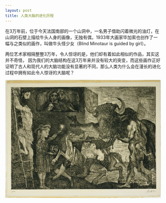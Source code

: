 ```yaml
---
layout: post
title: 人类大脑的进化历程
---
```

在3万年前，位于今天法国南部的一个山洞中，一名男子借助闪着微光的油灯，在山洞的石壁上描绘牛头人身的画像，无独有偶，1933年大画家毕加索也创作了一幅与之类似的画作，叫做牛头怪少女（Blind Minotaur is guided by girl）。

两位艺术家相隔整整3万年，令人惊讶的是，他们却有着如此相似的作品，其实这并不奇怪， 因为我们的大脑结构在这3万年来并没有较大的突变，而这些画作正好证明了古人和现代人的大脑功能没有显著的不同，那么人类为什么会在漫长的进化过程中拥有如此令人惊讶的大脑呢？

![](my_pics/blind-Minotaur-is-guided-by-girl.jpg)
